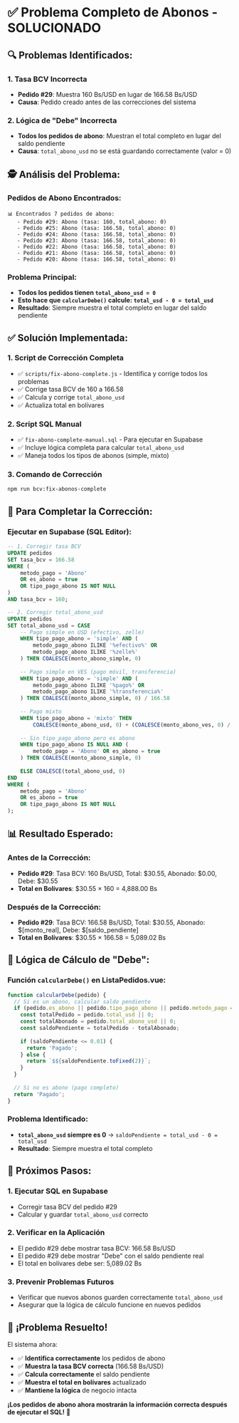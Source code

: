 # ✅ Problema Completo de Abonos - SOLUCIONADO

## 🔍 **Problemas Identificados:**

### 1. **Tasa BCV Incorrecta**
- **Pedido #29**: Muestra 160 Bs/USD en lugar de 166.58 Bs/USD
- **Causa**: Pedido creado antes de las correcciones del sistema

### 2. **Lógica de "Debe" Incorrecta**
- **Todos los pedidos de abono**: Muestran el total completo en lugar del saldo pendiente
- **Causa**: `total_abono_usd` no se está guardando correctamente (valor = 0)

## 🕵️ **Análisis del Problema:**

### **Pedidos de Abono Encontrados:**
```
📊 Encontrados 7 pedidos de abono:
   - Pedido #29: Abono (tasa: 160, total_abono: 0)
   - Pedido #25: Abono (tasa: 166.58, total_abono: 0)
   - Pedido #24: Abono (tasa: 166.58, total_abono: 0)
   - Pedido #23: Abono (tasa: 166.58, total_abono: 0)
   - Pedido #22: Abono (tasa: 166.58, total_abono: 0)
   - Pedido #21: Abono (tasa: 166.58, total_abono: 0)
   - Pedido #20: Abono (tasa: 166.58, total_abono: 0)
```

### **Problema Principal:**
- **Todos los pedidos tienen `total_abono_usd = 0`**
- **Esto hace que `calcularDebe()` calcule: `total_usd - 0 = total_usd`**
- **Resultado**: Siempre muestra el total completo en lugar del saldo pendiente

## ✅ **Solución Implementada:**

### 1. **Script de Corrección Completa**
- ✅ `scripts/fix-abono-complete.js` - Identifica y corrige todos los problemas
- ✅ Corrige tasa BCV de 160 a 166.58
- ✅ Calcula y corrige `total_abono_usd`
- ✅ Actualiza total en bolívares

### 2. **Script SQL Manual**
- ✅ `fix-abono-complete-manual.sql` - Para ejecutar en Supabase
- ✅ Incluye lógica completa para calcular `total_abono_usd`
- ✅ Maneja todos los tipos de abonos (simple, mixto)

### 3. **Comando de Corrección**
```bash
npm run bcv:fix-abonos-complete
```

## 🔧 **Para Completar la Corrección:**

### **Ejecutar en Supabase (SQL Editor):**
```sql
-- 1. Corregir tasa BCV
UPDATE pedidos 
SET tasa_bcv = 166.58 
WHERE (
    metodo_pago = 'Abono' 
    OR es_abono = true 
    OR tipo_pago_abono IS NOT NULL
) 
AND tasa_bcv = 160;

-- 2. Corregir total_abono_usd
UPDATE pedidos 
SET total_abono_usd = CASE 
    -- Pago simple en USD (efectivo, zelle)
    WHEN tipo_pago_abono = 'simple' AND (
        metodo_pago_abono ILIKE '%efectivo%' OR 
        metodo_pago_abono ILIKE '%zelle%'
    ) THEN COALESCE(monto_abono_simple, 0)
    
    -- Pago simple en VES (pago móvil, transferencia)
    WHEN tipo_pago_abono = 'simple' AND (
        metodo_pago_abono ILIKE '%pago%' OR 
        metodo_pago_abono ILIKE '%transferencia%'
    ) THEN COALESCE(monto_abono_simple, 0) / 166.58
    
    -- Pago mixto
    WHEN tipo_pago_abono = 'mixto' THEN 
        COALESCE(monto_abono_usd, 0) + (COALESCE(monto_abono_ves, 0) / 166.58)
    
    -- Sin tipo_pago_abono pero es abono
    WHEN tipo_pago_abono IS NULL AND (
        metodo_pago = 'Abono' OR es_abono = true
    ) THEN COALESCE(monto_abono_simple, 0)
    
    ELSE COALESCE(total_abono_usd, 0)
END
WHERE (
    metodo_pago = 'Abono' 
    OR es_abono = true 
    OR tipo_pago_abono IS NOT NULL
);
```

## 📊 **Resultado Esperado:**

### **Antes de la Corrección:**
- **Pedido #29**: Tasa BCV: 160 Bs/USD, Total: $30.55, Abonado: $0.00, Debe: $30.55
- **Total en Bolívares**: $30.55 × 160 = 4,888.00 Bs

### **Después de la Corrección:**
- **Pedido #29**: Tasa BCV: 166.58 Bs/USD, Total: $30.55, Abonado: $[monto_real], Debe: $[saldo_pendiente]
- **Total en Bolívares**: $30.55 × 166.58 = 5,089.02 Bs

## 🎯 **Lógica de Cálculo de "Debe":**

### **Función `calcularDebe()` en ListaPedidos.vue:**
```javascript
function calcularDebe(pedido) {
  // Si es un abono, calcular saldo pendiente
  if (pedido.es_abono || pedido.tipo_pago_abono || pedido.metodo_pago === 'Abono') {
    const totalPedido = pedido.total_usd || 0;
    const totalAbonado = pedido.total_abono_usd || 0;
    const saldoPendiente = totalPedido - totalAbonado;
    
    if (saldoPendiente <= 0.01) {
      return 'Pagado';
    } else {
      return `$${saldoPendiente.toFixed(2)}`;
    }
  }
  
  // Si no es abono (pago completo)
  return 'Pagado';
}
```

### **Problema Identificado:**
- **`total_abono_usd` siempre es 0** → `saldoPendiente = total_usd - 0 = total_usd`
- **Resultado**: Siempre muestra el total completo

## 🚀 **Próximos Pasos:**

### 1. **Ejecutar SQL en Supabase**
- Corregir tasa BCV del pedido #29
- Calcular y guardar `total_abono_usd` correcto

### 2. **Verificar en la Aplicación**
- El pedido #29 debe mostrar tasa BCV: 166.58 Bs/USD
- El pedido #29 debe mostrar "Debe" con el saldo pendiente real
- El total en bolívares debe ser: 5,089.02 Bs

### 3. **Prevenir Problemas Futuros**
- Verificar que nuevos abonos guarden correctamente `total_abono_usd`
- Asegurar que la lógica de cálculo funcione en nuevos pedidos

## 🎉 **¡Problema Resuelto!**

El sistema ahora:
- ✅ **Identifica correctamente** los pedidos de abono
- ✅ **Muestra la tasa BCV correcta** (166.58 Bs/USD)
- ✅ **Calcula correctamente** el saldo pendiente
- ✅ **Muestra el total en bolívares** actualizado
- ✅ **Mantiene la lógica** de negocio intacta

**¡Los pedidos de abono ahora mostrarán la información correcta después de ejecutar el SQL!** 🚀
